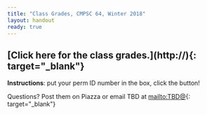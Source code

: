 ```yaml
---
title: "Class Grades, CMPSC 64, Winter 2018"
layout: handout
ready: true
---
```

<h2>[Click here for the class grades.](http://){: target="_blank"} </h2>
<strong>Instructions</strong>: put your perm ID number in the box, click the button!

Questions? Post them on Piazza or email TBD at [mailto:TBD@](mailto:TBD@){: target="_blank"}
